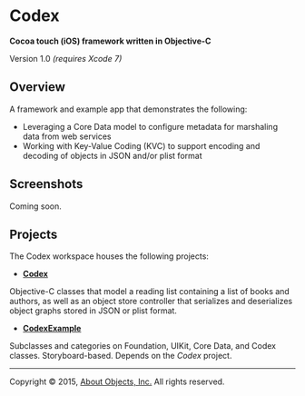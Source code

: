 # Codex
**Cocoa touch (iOS) framework written in Objective-C**

Version 1.0 *(requires Xcode 7)*

## Overview
A framework and example app that demonstrates the following:

* Leveraging a Core Data model to configure metadata for marshaling data from web services
* Working with Key-Value Coding (KVC) to support encoding and decoding of objects in JSON and/or plist format

## Screenshots

Coming soon.

<!--![](Screenshots/reading-list.png)-->
<!--<span style="width: 36px;">&nbsp;&nbsp;&nbsp;<span>-->
<!--![](Screenshots/swiped-cell.png)-->
<!--<span style="width: 36px;">&nbsp;&nbsp;&nbsp;<span>-->
<!--![](Screenshots/action-sheet.png)-->
<!--<span style="width: 36px;">&nbsp;&nbsp;&nbsp;<span>-->
<!--![](Screenshots/book-detail.png)-->

## Projects

The Codex workspace houses the following projects:

* **[Codex](https://github.com/AboutObjectsTraining/Codex/tree/master/Codex)**

 Objective-C classes that model a reading list containing a list of books and authors, as well as an object store controller that serializes and deserializes object graphs stored in JSON or plist format.

* **[CodexExample](https://github.com/AboutObjectsTraining/Codex/tree/master/CodexExample)**

Subclasses and categories on Foundation, UIKit, Core Data, and Codex classes. Storyboard-based. Depends on the *Codex* project.
 
---

Copyright &copy; 2015, [About Objects, Inc.](http://www.aboutobjects.com) All rights reserved. 